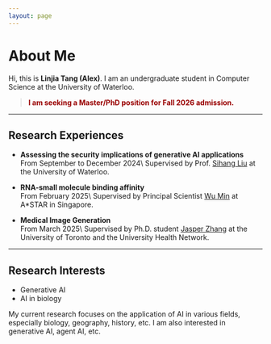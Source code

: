 ```yaml
---
layout: page
---
```


# About Me

  Hi, this is **Linjia Tang (Alex)**. I am an undergraduate student in Computer Science at the University of Waterloo.

> **<font color="#990000">I am seeking a Master/PhD position for Fall 2026 admission.</font>**

---

## Research Experiences

- **Assessing the security implications of generative AI applications**  
  From September to December 2024\\
  Supervised by Prof. [Sihang Liu](https://www.sihangliu.com/) at the University of Waterloo.

- **RNA-small molecule binding affinity**  
  From February 2025\\
  Supervised by Principal Scientist [Wu Min](https://sites.google.com/site/wumincf/) at A*STAR in Singapore.

- **Medical Image Generation**  
  From March 2025\\
  Supervised by Ph.D. student [Jasper Zhang](https://jasperzhang.com/) at the University of Toronto and the University Health Network.

---

## Research Interests

- Generative AI
- AI in biology

My current research focuses on the application of AI in various fields, especially biology, geography, history, etc. I am also interested in generative AI, agent AI, etc.

